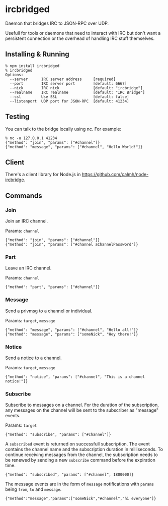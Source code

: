 ircbridged
==========

Daemon that bridges IRC to JSON-RPC over UDP.

Usefull for tools or daemons that need to interact with IRC but don't want a
persistent connection or the overhead of handling IRC stuff themselves.

Installing & Running
--------------------

```
% npm install ircbridged
% ircbridged 
Options:
  --server      IRC server address     [required]
  --port        IRC server port        [default: 6667]
  --nick        IRC nick               [default: "ircbridge"]
  --realname    IRC realname           [default: "IRC Bridge"]
  --ssl         Use SSL                [default: false]
  --listenport  UDP port for JSON-RPC  [default: 41234]
```

Testing
-------

You can talk to the bridge locally using nc. For example:

```
% nc -u 127.0.0.1 41234
{"method": "join", "params": ["#channel"]}
{"method": "message", "params": ["#channel", "Hello World!"]}
```

Client
------

There's a client library for Node.js in https://github.com/calmh/node-ircbridge.

Commands
--------

### Join

Join an IRC channel.

Params: `channel`

```
{"method": "join", "params": ["#channel"]}
{"method": "join", "params": ["#channel aChannelPassword"]}
```

### Part

Leave an IRC channel.

Params: `channel`

```
{"method": "part", "params": ["#channel"]}
```

### Message

Send a privmsg to a channel or individual.

Params: `target`, `message`

```
{"method": "message", "params": ["#channel", "Hello all!"]}
{"method": "message", "params": ["someNick", "Hey there!"]}
```

### Notice

Send a notice to a channel.

Params: `target`, `message`

```
{"method": "notice", "params": ["#channel", "This is a channel notice!"]}
```

### Subscribe

Subscribe to messages on a channel. For the duration of the
subscription, any messages on the channel will be sent to the subscriber
as "message" events.

Params: `target`

```
{"method": "subscribe", "params": ["#channel"]}
```

A `subscribed` event is returned on successfull subscription. The event
contains the channel name and the subscription duration in milliseconds.
To continue receiving messages from the channel, the subscription needs
to be renewed by sending a new `subscribe` command before the expiration
time.

```
{"method": "subscribed", "params": ["#channel", 1800000]}
```

The message events are in the form of `message` notifications with
`params` being `from`, `to` and `message`.

```
{"method":"message","params":["someNick","#channel","hi everyone"]}
```

